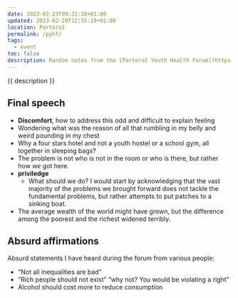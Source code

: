 ```yaml
---
date: 2023-02-23T09:31:18+01:00
updated: 2023-02-28T12:55:19+01:00
location: Portorož
permalink: /pyhf/
tags:
  - event
toc: false
description: Random notes from the [Portorož Youth Health Forum](https://yho.network/events/portoroz-youth-health-forum/) 2023.
---
```

{{ description }}

## Final speech

- **Discomfort**, how to address this odd and difficult to explain feeling
- Wondering what was the reason of all that rumbling in my belly and weird pounding in my chest
- Why a four stars hotel and not a youth hostel or a school gym, all together in sleeping bags?
- The problem is not who is not in the room or who is there, but rather how *we* got here.
- **priviledge**
	- What should we do? I would start by acknowledging that the vast majority of the problems we brought forward does not tackle the fundamental problems, but rather attempts to put patches to a sinking boat.
- The average wealth of the world might have grown, but the difference among the poorest and the richest widened terribly.

## Absurd affirmations

Absurd statements I have heard during the forum from various people:

- <q>Not all inequalities are bad</q>
- <q>Rich people should not exist</q> <q>why not? You would be violating a right</q>
- Alcohol should cost more to reduce consumption
